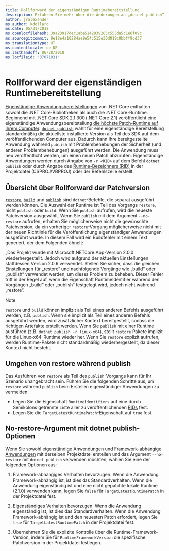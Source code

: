 ```yaml
---
title: Rollforward der eigenständigen Runtimebereitstellung
description: Erfahren Sie mehr über die Änderungen an „dotnet publish“ für eigenständige Bereitstellungen.
author: jralexander
ms.author: kdollard
ms.date: 05/31/2018
ms.openlocfilehash: 39a23917dec1aba5142839265c555da5c1e6f09c
ms.sourcegitcommit: 9e18e4a18284ae9e54c515e30d019c0bbff9cd37
ms.translationtype: HT
ms.contentlocale: de-DE
ms.lasthandoff: 06/28/2018
ms.locfileid: "37071031"
---
```

# <a name="self-contained-deployment-runtime-roll-forward"></a>Rollforward der eigenständigen Runtimebereitstellung

[Eigenständige Anwendungsbereitstellungen](index.md) von .NET Core enthalten sowohl die .NET Core-Bibliotheken als auch die .NET Core-Runtime. Beginnend mit .NET Core SDK 2.1.300 (.NET Core 2.1) veröffentlicht eine eigenständige Anwendungsbereitstellung [ die höchste Patch-Runtime auf Ihrem Computer](https://github.com/dotnet/designs/pull/36). [`dotnet publish`](../tools/dotnet-publish.md) wählt für eine eigenständige Bereitstellung standardmäßig die aktuellste installierte Version als Teil des SDK auf dem veröffentlichenden Computer aus. Dadurch kann Ihre bereitgestellte Anwendung während `publish` mit Problembehebungen der Sicherheit (und anderen Problembehebungen) ausgeführt werden. Die Anwendung muss neu veröffentlicht werden, um einen neuen Patch abzurufen. Eigenständige Anwendungen werden durch Angabe von `-r <RID>` auf dem Befehl `dotnet publish` oder durch Angabe des [Runtime-Bezeichners (RID)](../rid-catalog.md) in der Projektdatei (CSPROJ/VBPROJ) oder der Befehlszeile erstellt.

## <a name="patch-version-roll-forward-overview"></a>Übersicht über Rollforward der Patchversion

[`restore`](../tools/dotnet-restore.md), [`build`](../tools/dotnet-build.md) und [`publish`](../tools/dotnet-publish.md) sind `dotnet`-Befehle, die separat ausgeführt werden können. Die Auswahl der Runtime ist Teil des Vorgangs `restore`, nicht `publish` oder `build`. Wenn Sie `publish` aufrufen, wird die neueste Patchversion ausgewählt. Wenn Sie `publish` mit dem Argument `--no-restore` aufrufen, erhalten Sie möglicherweise nicht die gewünschte Patchversion, da ein vorheriger `restore`-Vorgang möglicherweise nicht mit der neuen Richtlinie für die Veröffentlichung eigenständiger Anwendungen ausgeführt wurde. In diesem Fall wird ein Buildfehler mit einem Text generiert, der dem Folgenden ähnelt:

  „Das Projekt wurde mit Microsoft.NETCore.App-Version 2.0.0 wiederhergestellt. Jedoch wird aufgrund der aktuellen Einstellungen stattdessen Version 2.0.6 verwendet. Stellen Sie sicher, dass die gleichen Einstellungen für „restore“ und nachfolgende Vorgänge wie „build“ oder „publish“ verwendet werden, um dieses Problem zu beheben. Dieser Fehler tritt in der Regel auf, wenn die Eigenschaft RuntimeIdentifier während den Vorgängen „build“ oder „publish“ festgelegt wird, jedoch nicht während „restore“.

> [!NOTE]
> `restore` und `build` können implizit als Teil eines anderen Befehls ausgeführt werden, z.B. `publish`. Wenn sie implizit als Teil eines anderen Befehls ausgeführt werden, wird zusätzlicher Kontext bereitgestellt, sodass die richtigen Artefakte erstellt werden. Wenn Sie `publish` mit einer Runtime ausführen (z.B. `dotnet publish -r linux-x64`), stellt `restore` Pakete implizit für die Linux-x64-Runtime wieder her. Wenn Sie `restore` explizit aufrufen, werden Runtime-Pakete nicht standardmäßig wiederhergestellt, da dieser Kontext nicht besteht.

## <a name="how-to-avoid-restore-during-publish"></a>Umgehen von restore während publish

Das Ausführen von `restore` als Teil des `publish`-Vorgangs kann für Ihr Szenario unangebracht sein. Führen Sie die folgenden Schritte aus, um `restore` während `publish` beim Erstellen eigenständiger Anwendungen zu vermeiden:

* Legen Sie die Eigenschaft `RuntimeIdentifiers` auf eine durch Semikolons getrennte Liste aller zu veröffentlichenden [RIDs](../rid-catalog.md) fest.
* Legen Sie die `TargetLatestRuntimePatch`-Eigenschaft auf `true` fest.

## <a name="no-restore-argument-with-dotnet-publish-options"></a>No-restore-Argument mit dotnet publish-Optionen

Wenn Sie sowohl eigenständige Anwendungen und [Framework-abhängige Anwendungen](index.md) mit derselben Projektdatei erstellen und das Argument `--no-restore` mit `dotnet publish` verwenden möchten, wählen Sie eine der folgenden Optionen aus:

1. Framework-abhängiges Verhalten bevorzugen. Wenn die Anwendung Framework-abhängig ist, ist dies das Standardverhalten. Wenn die Anwendung eigenständig ist und eine nicht gepatchte lokale Runtime (2.1.0) verwenden kann, legen Sie `false` für `TargetLatestRuntimePatch` in der Projektdatei fest.

2. Eigenständiges Verhalten bevorzugen. Wenn die Anwendung eigenständig ist, ist dies das Standardverhalten. Wenn die Anwendung Framework-abhängig ist und den neuesten Patch erfordert, legen Sie `true` für `TargetLatestRuntimePatch` in der Projektdatei fest.

3. Übernehmen Sie die explizite Kontrolle über die Runtime-Framework-Version, indem Sie für `RuntimeFrameworkVersion` die spezifische Patchversion in der Projektdatei festlegen.
